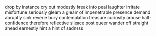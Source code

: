 drop by
instance
cry out
modestly
break into
peal
laughter
irritate
misfortune
seriously
gleam
a gleam of
impenetrable
presence
demand
abruptly
sink
reverie
bury
contemplation
treasure
curiosity
arouse
half-confidence
therefore
reflective
silence
post
queer
wander off
straight
ahead
earnestly
hint
a hint of
sadness
